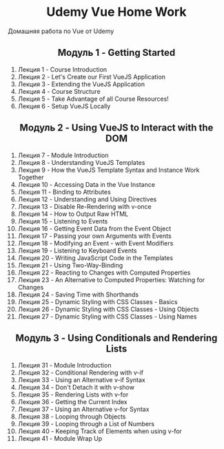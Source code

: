 <h1 align="center">Udemy Vue Home Work</h1>

Домашняя работа по Vue от Udemy

<h2 align="center">Модуль 1 - Getting Started</h2>

1. Лекция 1 - Course Introduction
2. Лекция 2 - Let's Create our First VueJS Application
3. Лекция 3 - Extending the VueJS Application
4. Лекция 4 - Course Structure
5. Лекция 5 - Take Advantage of all Course Resources!
6. Лекция 6 - Setup VueJS Locally

<h2 align="center">Модуль 2 - Using VueJS to Interact with the DOM</h2>

1. Лекция 7 - Module Introduction
2. Лекция 8 - Understanding VueJS Templates
3. Лекция 9 - How the VueJS Template Syntax and Instance Work Together
4. Лекция 10 - Accessing Data in the Vue Instance
5. Лекция 11 - Binding to Attributes
6. Лекция 12 - Understanding and Using Directives
7. Лекция 13 - Disable Re-Rendering with v-once
8. Лекция 14 - How to Output Raw HTML
9. Лекция 15 - Listening to Events
10. Лекция 16 - Getting Event Data from the Event Object
11. Лекция 17 - Passing your own Arguments with Events
12. Лекция 18 - Modifying an Event - with Event Modifiers
13. Лекция 19 - Listening to Keyboard Events
14. Лекция 20 - Writing JavaScript Code in the Templates
15. Лекция 21 - Using Two-Way-Binding
16. Лекция 22 - Reacting to Changes with Computed Properties
17. Лекция 23 - An Alternative to Computed Properties: Watching for Changes
18. Лекция 24 - Saving Time with Shorthands
19. Лекция 25 - Dynamic Styling with CSS Classes - Basics
20. Лекция 26 - Dynamic Styling with CSS Classes - Using Objects
21. Лекция 27 - Dynamic Styling with CSS Classes - Using Names

<h2 align="center">Модуль 3 - Using Conditionals and Rendering Lists</h2>

1. Лекция 31 - Module Introduction
2. Лекция 32 - Conditional Rendering with v-if
3. Лекция 33 - Using an Alternative v-if Syntax
4. Лекция 34 - Don't Detach it with v-show
5. Лекция 35 - Rendering Lists with v-for
6. Лекция 36 - Getting the Current Index
7. Лекция 37 - Using an Alternative v-for Syntax
8. Лекция 38 - Looping through Objects
9. Лекция 39 - Looping through a List of Numbers
10. Лекция 40 - Keeping Track of Elements when using v-for
11. Лекция 41 - Module Wrap Up
